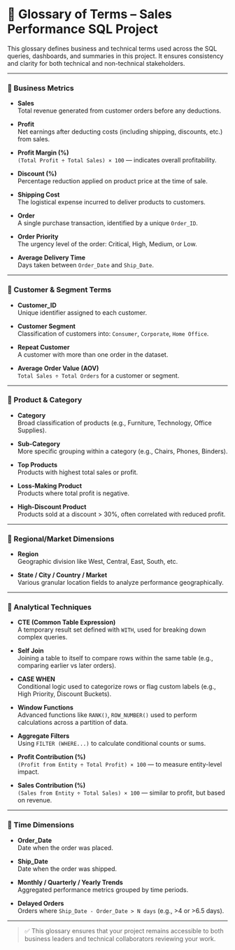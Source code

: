 # 📘 Glossary of Terms – Sales Performance SQL Project

This glossary defines business and technical terms used across the SQL queries, dashboards, and summaries in this project. It ensures consistency and clarity for both technical and non-technical stakeholders.

---

### 🔹 Business Metrics

- **Sales**  
  Total revenue generated from customer orders before any deductions.

- **Profit**  
  Net earnings after deducting costs (including shipping, discounts, etc.) from sales.

- **Profit Margin (%)**  
  `(Total Profit ÷ Total Sales) × 100` — indicates overall profitability.

- **Discount (%)**  
  Percentage reduction applied on product price at the time of sale.

- **Shipping Cost**  
  The logistical expense incurred to deliver products to customers.

- **Order**  
  A single purchase transaction, identified by a unique `Order_ID`.

- **Order Priority**  
  The urgency level of the order: Critical, High, Medium, or Low.

- **Average Delivery Time**  
  Days taken between `Order_Date` and `Ship_Date`.

---

### 🔹 Customer & Segment Terms

- **Customer_ID**  
  Unique identifier assigned to each customer.

- **Customer Segment**  
  Classification of customers into: `Consumer`, `Corporate`, `Home Office`.

- **Repeat Customer**  
  A customer with more than one order in the dataset.

- **Average Order Value (AOV)**  
  `Total Sales ÷ Total Orders` for a customer or segment.

---

### 🔹 Product & Category

- **Category**  
  Broad classification of products (e.g., Furniture, Technology, Office Supplies).

- **Sub-Category**  
  More specific grouping within a category (e.g., Chairs, Phones, Binders).

- **Top Products**  
  Products with highest total sales or profit.

- **Loss-Making Product**  
  Products where total profit is negative.

- **High-Discount Product**  
  Products sold at a discount > 30%, often correlated with reduced profit.

---

### 🔹 Regional/Market Dimensions

- **Region**  
  Geographic division like West, Central, East, South, etc.

- **State / City / Country / Market**  
  Various granular location fields to analyze performance geographically.

---

### 🔹 Analytical Techniques

- **CTE (Common Table Expression)**  
  A temporary result set defined with `WITH`, used for breaking down complex queries.

- **Self Join**  
  Joining a table to itself to compare rows within the same table (e.g., comparing earlier vs later orders).

- **CASE WHEN**  
  Conditional logic used to categorize rows or flag custom labels (e.g., High Priority, Discount Buckets).

- **Window Functions**  
  Advanced functions like `RANK()`, `ROW_NUMBER()` used to perform calculations across a partition of data.

- **Aggregate Filters**  
  Using `FILTER (WHERE...)` to calculate conditional counts or sums.

- **Profit Contribution (%)**  
  `(Profit from Entity ÷ Total Profit) × 100` — to measure entity-level impact.

- **Sales Contribution (%)**  
  `(Sales from Entity ÷ Total Sales) × 100` — similar to profit, but based on revenue.

---

### 🔹 Time Dimensions

- **Order_Date**  
  Date when the order was placed.

- **Ship_Date**  
  Date when the order was shipped.

- **Monthly / Quarterly / Yearly Trends**  
  Aggregated performance metrics grouped by time periods.

- **Delayed Orders**  
  Orders where `Ship_Date - Order_Date > N days` (e.g., >4 or >6.5 days).

---

> ✅ This glossary ensures that your project remains accessible to both business leaders and technical collaborators reviewing your work.
